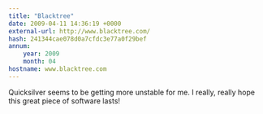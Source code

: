 ```yaml
---
title: "Blacktree"
date: 2009-04-11 14:36:19 +0000
external-url: http://www.blacktree.com/
hash: 241344cae078d0a7cfdc3e77a0f29bef
annum:
    year: 2009
    month: 04
hostname: www.blacktree.com
---
```


Quicksilver seems to be getting more unstable for me. I really, really hope this great piece of software lasts! 
